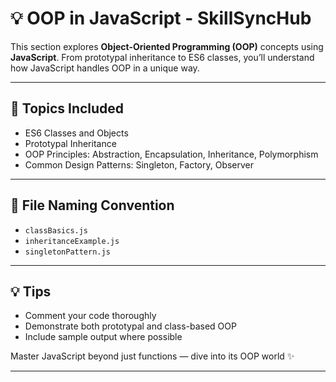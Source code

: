 # 💡 OOP in JavaScript - SkillSyncHub

This section explores **Object-Oriented Programming (OOP)** concepts using **JavaScript**. From prototypal inheritance to ES6 classes, you’ll understand how JavaScript handles OOP in a unique way.

---

## 📘 Topics Included
- ES6 Classes and Objects
- Prototypal Inheritance
- OOP Principles: Abstraction, Encapsulation, Inheritance, Polymorphism
- Common Design Patterns: Singleton, Factory, Observer

---

## 📁 File Naming Convention
- `classBasics.js`
- `inheritanceExample.js`
- `singletonPattern.js`

---

## 💡 Tips
- Comment your code thoroughly
- Demonstrate both prototypal and class-based OOP
- Include sample output where possible

Master JavaScript beyond just functions — dive into its OOP world ✨

---
